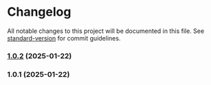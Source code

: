# Changelog

All notable changes to this project will be documented in this file. See [standard-version](https://github.com/conventional-changelog/standard-version) for commit guidelines.

### [1.0.2](https://github.com/seadfeng/headless-browser-clusters/compare/v1.0.1...v1.0.2) (2025-01-22)

### 1.0.1 (2025-01-22)
